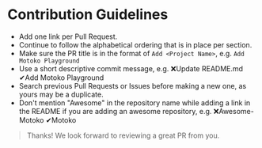 # Contribution Guidelines

- Add one link per Pull Request.
- Continue to follow the alphabetical ordering that is in place per section.
- Make sure the PR title is in the format of `Add <Project Name>`, e.g. `Add Motoko Playground`
- Use a short descriptive commit message, e.g. ❌Update README.md ✔Add Motoko Playground
- Search previous Pull Requests or Issues before making a new one, as yours may be a duplicate.
- Don't mention "Awesome" in the repository name while adding a link in the README if you are adding an awesome repository, e.g. ❌Awesome-Motoko  ✔Motoko

> Thanks! We look forward to reviewing a great PR from you.

